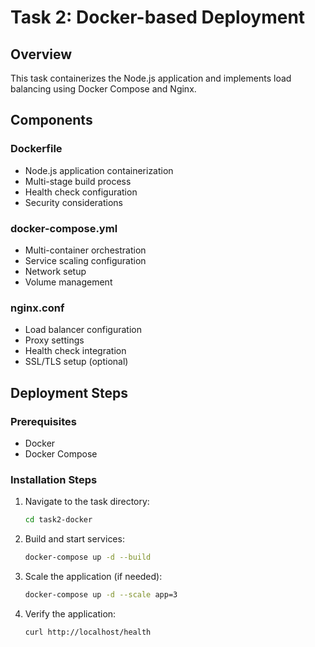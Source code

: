 # Task 2: Docker-based Deployment

## Overview
This task containerizes the Node.js application and implements load balancing using Docker Compose and Nginx.

## Components
### Dockerfile
- Node.js application containerization
- Multi-stage build process
- Health check configuration
- Security considerations

### docker-compose.yml
- Multi-container orchestration
- Service scaling configuration
- Network setup
- Volume management

### nginx.conf
- Load balancer configuration
- Proxy settings
- Health check integration
- SSL/TLS setup (optional)

## Deployment Steps
### Prerequisites
- Docker
- Docker Compose

### Installation Steps
1. Navigate to the task directory:
   ```bash
   cd task2-docker
   ```

2. Build and start services:
   ```bash
   docker-compose up -d --build
   ```

3. Scale the application (if needed):
   ```bash
   docker-compose up -d --scale app=3
   ```

4. Verify the application:
   ```bash
   curl http://localhost/health
   ```